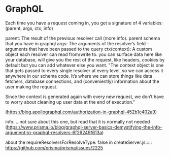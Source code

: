 
# GraphQL

Each time you have a request coming in, you get a signature of 4 variables:
(parent, args, ctx, info)

parent: The result of the previous resolver call (more info). parent schema that you have in graphql
args: The arguments of the resolver’s field - arguments that have been passed to the query
ctx(context): A custom object each resolver can read from/write to. you can surface data here like your database, will give you the rest of the request, like headers, cookies by default but you can add whatever else you want.
"The context object is one that gets passed to every single resolver at every level, so we can access it anywhere in our schema code. It’s where we can store things like data fetchers, database connections, and (conveniently) information about the user making the request.

 Since the context is generated again with every new request, we don’t have to worry about cleaning up user data at the end of execution."

(https://blog.apollographql.com/authorization-in-graphql-452b1c402a9)

info: ...not sure about this one, but read that it is normally not needed (https://www.prisma.io/blog/graphql-server-basics-demystifying-the-info-argument-in-graphql-resolvers-6f26249f613a)


about the  requireResolversForResolveType: false in createServer.js:::::
https://github.com/prisma/prisma/issues/2225